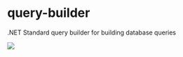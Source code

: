 # query-builder
.NET Standard query builder for building database queries

<img src="https://ci.appveyor.com/api/projects/status/hgc7keap8dur1y2x/branch/master?svg=true" />
